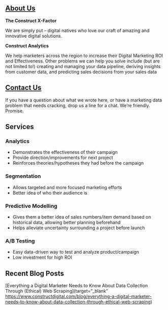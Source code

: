 ## [About Us](https://www.constructdigital.com/about)

**The Construct X-Factor**

We are simply put – digital natives who love our craft of amazing and innovative digital solutions.

**Construct Analytics**

We help marketers across the region to increase their Digital Marketing ROI and Effectiveness. Other problems we can help you solve include (but are not limited to!) creating and managing your data pipeline, deriving insights from customer data, and predicting sales decisions from your sales data

## [Contact Us](https://www.constructdigital.com/contact)
If you have a question about what we wrote here, or have a marketing data problem that needs cracking, drop us a line for a chat. We’re friendly. Promise.

## Services

### Analytics

- Demonstrates the effectiveness of their campaign
- Provide direction/improvements for next project
- Reinforces theories/hypotheses they had before the campaign
  
### Segmentation

- Allows targeted and more focused marketing efforts
- Better idea of who their audience is

### Predictive Modelling

- Gives them a better idea of sales numbers/item demand based on historical data, allowing better planning beforehand
- Helps alleviate uncertainty surrounding a project before launch


### A/B Testing

- Easy data-driven way to test and analyze product/campaign
- Low investment for high ROI


## Recent Blog Posts

[Everything a Digital Marketer Needs to Know About Data Collection Through (Ethical) Web Scraping](target=”_blank” https://www.constructdigital.com/blog/everything-a-digital-marketer-needs-to-know-about-data-collection-through-ethical-web-scraping)

